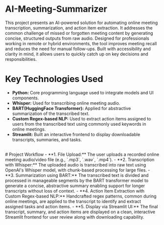 # AI-Meeting-Summarizer
This project presents an AI-powered solution for automating online meeting transcription, summarization, and action item extraction. It addresses the common challenge of missed or forgotten meeting content by generating concise, structured outputs from raw audio. Designed for professionals working in remote or hybrid environments, the tool improves meeting recall and reduces the need for manual follow-ups. Built with accessibility and clarity in mind, it allows users to quickly catch up on key decisions and responsibilities.
<br>
# Key Technologies Used
- **Python:** Core programming language used to integrate models and UI components.
- **Whisper:** Used for transcribing online meeting audio.
- **BART(HuggingFace Transformer):** Applied for abstractive summarization of the transcribed text.
- **Custom Regex-based NLP:** Used to extract action items assigned to users from the transcribed text using commonly used keywords in online meetings.
- **Streamlit:** Built an interactive frontend to display downloadable transcripts, summaries, and tasks.
<br>
# Project Workflow
- **1. File Upload:** The user uploads a recorded online meeting audio/video file (e.g., `.mp3`, `.wav`, `.mp4`).
- **2. Transcription with Whisper:** The uploaded audio is transcribed into raw text using OpenAI's Whisper model, with chunk-based processing for large files.
- **3. Summarization using BART:** The transcribed text is divided and processed in manageable segments by the BART transformer model to generate a concise, abstractive summary enabling support for longer transcripts without loss of context.
- **4. Action Item Extraction with Custom Regex-based NLP:** Handcrafted regex patterns, common during online meetings, are applied to the transcript to identify and extract assigned tasks and action items.
- **5. Display via Streamlit UI:** The final transcript, summary, and action items are displayed on a clean, interactive Streamlit frontend for user review along with downloading capability.
<br>
